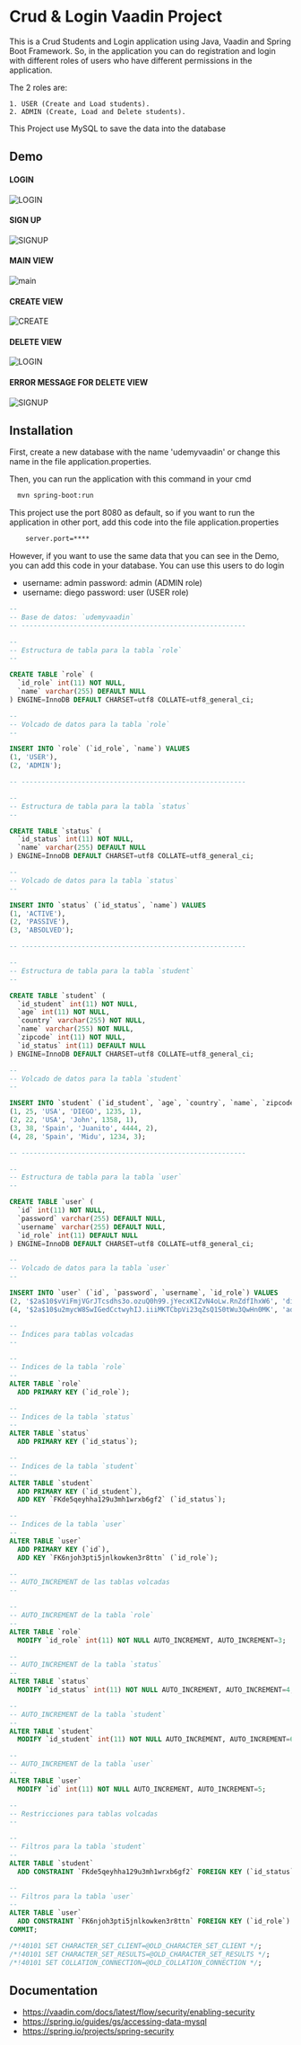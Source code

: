 
# Crud & Login Vaadin Project

This is a Crud Students and Login application using Java, Vaadin and Spring Boot Framework. 
So, in the application you can do registration and login with different roles of users who have different permissions in the application.

The 2 roles are:

    1. USER (Create and Load students).
    2. ADMIN (Create, Load and Delete students).

This Project use MySQL to save the data into the database
## Demo

#### LOGIN
![LOGIN](https://i.ibb.co/WyqFG3G/Captura-de-pantalla-2024-07-16-193541.png)
#### SIGN UP 
![SIGNUP](https://i.ibb.co/hLLdWpM/Captura-de-pantalla-2024-07-16-194525.png)
#### MAIN VIEW
![main](https://i.ibb.co/hWW7qgW/Captura-de-pantalla-2024-07-16-195214.png)
#### CREATE VIEW 
![CREATE](https://i.ibb.co/sP26LPd/Captura-de-pantalla-2024-07-16-195227.png)
#### DELETE VIEW
![LOGIN](https://i.ibb.co/k37Pcvz/Captura-de-pantalla-2024-07-16-195242.png)
#### ERROR MESSAGE FOR DELETE VIEW 
![SIGNUP](https://i.ibb.co/DVV2CSG/Captura-de-pantalla-2024-07-16-195302.png)



## Installation

First, create a new database with the  name 'udemyvaadin' or change this name in the file application.properties. 

Then, you can run the application with this command in your cmd

```bash
  mvn spring-boot:run
```
This project use the port 8080 as default, so if you want to run the application in other port, add this code into the file application.properties

```bash
    server.port=****
```
 
However, if you want to use the same data that you can see in the Demo, you can add this code in your database. 
You can use this users to do login
- username: admin password: admin (ADMIN role)
- username: diego password: user  (USER role)

```sql
--
-- Base de datos: `udemyvaadin`
-- --------------------------------------------------------

--
-- Estructura de tabla para la tabla `role`
--

CREATE TABLE `role` (
  `id_role` int(11) NOT NULL,
  `name` varchar(255) DEFAULT NULL
) ENGINE=InnoDB DEFAULT CHARSET=utf8 COLLATE=utf8_general_ci;

--
-- Volcado de datos para la tabla `role`
--

INSERT INTO `role` (`id_role`, `name`) VALUES
(1, 'USER'),
(2, 'ADMIN');

-- --------------------------------------------------------

--
-- Estructura de tabla para la tabla `status`
--

CREATE TABLE `status` (
  `id_status` int(11) NOT NULL,
  `name` varchar(255) DEFAULT NULL
) ENGINE=InnoDB DEFAULT CHARSET=utf8 COLLATE=utf8_general_ci;

--
-- Volcado de datos para la tabla `status`
--

INSERT INTO `status` (`id_status`, `name`) VALUES
(1, 'ACTIVE'),
(2, 'PASSIVE'),
(3, 'ABSOLVED');

-- --------------------------------------------------------

--
-- Estructura de tabla para la tabla `student`
--

CREATE TABLE `student` (
  `id_student` int(11) NOT NULL,
  `age` int(11) NOT NULL,
  `country` varchar(255) NOT NULL,
  `name` varchar(255) NOT NULL,
  `zipcode` int(11) NOT NULL,
  `id_status` int(11) DEFAULT NULL
) ENGINE=InnoDB DEFAULT CHARSET=utf8 COLLATE=utf8_general_ci;

--
-- Volcado de datos para la tabla `student`
--

INSERT INTO `student` (`id_student`, `age`, `country`, `name`, `zipcode`, `id_status`) VALUES
(1, 25, 'USA', 'DIEGO', 1235, 1),
(2, 22, 'USA', 'John', 1358, 1),
(3, 38, 'Spain', 'Juanito', 4444, 2),
(4, 28, 'Spain', 'Midu', 1234, 3);

-- --------------------------------------------------------

--
-- Estructura de tabla para la tabla `user`
--

CREATE TABLE `user` (
  `id` int(11) NOT NULL,
  `password` varchar(255) DEFAULT NULL,
  `username` varchar(255) DEFAULT NULL,
  `id_role` int(11) DEFAULT NULL
) ENGINE=InnoDB DEFAULT CHARSET=utf8 COLLATE=utf8_general_ci;

--
-- Volcado de datos para la tabla `user`
--

INSERT INTO `user` (`id`, `password`, `username`, `id_role`) VALUES
(2, '$2a$10$vViFmjVGrJTcsdhs3o.ozuQ0h99.jYecxKIZvN4oLw.RnZdfIhxW6', 'diego', 1),
(4, '$2a$10$u2mycW8SwIGedCctwyhIJ.iiiMKTCbpVi23qZsQ1S0tWu3QwHn0MK', 'admin', 2);

--
-- Índices para tablas volcadas
--

--
-- Indices de la tabla `role`
--
ALTER TABLE `role`
  ADD PRIMARY KEY (`id_role`);

--
-- Indices de la tabla `status`
--
ALTER TABLE `status`
  ADD PRIMARY KEY (`id_status`);

--
-- Indices de la tabla `student`
--
ALTER TABLE `student`
  ADD PRIMARY KEY (`id_student`),
  ADD KEY `FKde5qeyhha129u3mh1wrxb6gf2` (`id_status`);

--
-- Indices de la tabla `user`
--
ALTER TABLE `user`
  ADD PRIMARY KEY (`id`),
  ADD KEY `FK6njoh3pti5jnlkowken3r8ttn` (`id_role`);

--
-- AUTO_INCREMENT de las tablas volcadas
--

--
-- AUTO_INCREMENT de la tabla `role`
--
ALTER TABLE `role`
  MODIFY `id_role` int(11) NOT NULL AUTO_INCREMENT, AUTO_INCREMENT=3;

--
-- AUTO_INCREMENT de la tabla `status`
--
ALTER TABLE `status`
  MODIFY `id_status` int(11) NOT NULL AUTO_INCREMENT, AUTO_INCREMENT=4;

--
-- AUTO_INCREMENT de la tabla `student`
--
ALTER TABLE `student`
  MODIFY `id_student` int(11) NOT NULL AUTO_INCREMENT, AUTO_INCREMENT=6;

--
-- AUTO_INCREMENT de la tabla `user`
--
ALTER TABLE `user`
  MODIFY `id` int(11) NOT NULL AUTO_INCREMENT, AUTO_INCREMENT=5;

--
-- Restricciones para tablas volcadas
--

--
-- Filtros para la tabla `student`
--
ALTER TABLE `student`
  ADD CONSTRAINT `FKde5qeyhha129u3mh1wrxb6gf2` FOREIGN KEY (`id_status`) REFERENCES `status` (`id_status`);

--
-- Filtros para la tabla `user`
--
ALTER TABLE `user`
  ADD CONSTRAINT `FK6njoh3pti5jnlkowken3r8ttn` FOREIGN KEY (`id_role`) REFERENCES `role` (`id_role`);
COMMIT;

/*!40101 SET CHARACTER_SET_CLIENT=@OLD_CHARACTER_SET_CLIENT */;
/*!40101 SET CHARACTER_SET_RESULTS=@OLD_CHARACTER_SET_RESULTS */;
/*!40101 SET COLLATION_CONNECTION=@OLD_COLLATION_CONNECTION */;

```
## Documentation

- https://vaadin.com/docs/latest/flow/security/enabling-security
- https://spring.io/guides/gs/accessing-data-mysql
- https://spring.io/projects/spring-security


